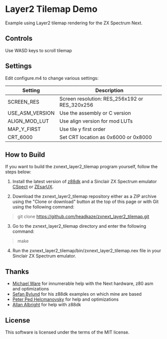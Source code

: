 # Layer2 Tilemap Demo

Example using Layer2 tilemap rendering for the ZX Spectrum Next.

## Controls
Use WASD keys to scroll tilemap

## Settings

Edit configure.m4 to change various settings:

|Setting|Description|
|---|---|
|SCREEN_RES|Screen resolution: RES_256x192 or RES_320x256|
|USE_ASM_VERSION|Use the assembly or C version|
|ALIGN_MOD_LUT|Use align version for mod LUTs|
|MAP_Y_FIRST|Use tile y first order|
|CRT_6000|Set CRT location as 0x6000 or 0x8000|

## How to Build

If you want to build the zxnext_layer2_tilemap program yourself, follow the steps below:

1. Install the latest version of [z88dk](https://github.com/z88dk/z88dk) and
a Sinclair ZX Spectrum emulator [CSpect](https://dailly.blogspot.com/) or
[ZEsarUX](https://sourceforge.net/projects/zesarux/).

2. Download the zxnext_layer2_tilemap repository either as a ZIP archive using the
"Clone or download" button at the top of this page or with Git using the
following command:

> git clone https://github.com/headkaze/zxnext_layer2_tilemap.git

3. Go to the zxnext_layer2_tilemap directory and enter the following command:

> make

4. Run the zxnext_layer2_tilemap/bin/zxnext_layer2_tilemap.nex file in your
Sinclair ZX Spectrum emulator.

## Thanks

- [Michael Ware](https://www.rustypixels.uk/) for innumerable help with the Next hardware, z80 asm and optimizations
- [Sefan Bylund](https://github.com/stefanbylund) for his z88dk examples on which mine are based
- [Peter Ped Helcmanovsky](https://github.com/ped7g) for help and optimizations
- [Allan Albright](https://github.com/aralbrec) for help with z88dk

## License

This software is licensed under the terms of the MIT license.
